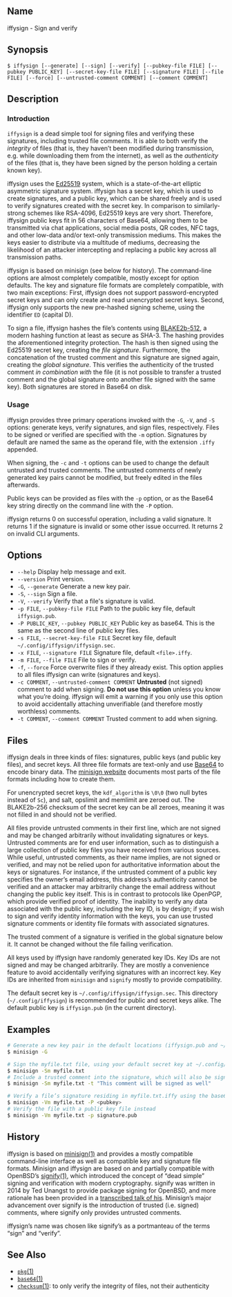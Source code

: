 ## Name

iffysign - Sign and verify

## Synopsis

```**sh
$ iffysign [--generate] [--sign] [--verify] [--pubkey-file FILE] [--pubkey PUBLIC_KEY] [--secret-key-file FILE] [--signature FILE] [--file FILE] [--force] [--untrusted-comment COMMENT] [--comment COMMENT]
```

## Description

### Introduction

`iffysign` is a dead simple tool for signing files and verifying these signatures, including trusted file comments. It is able to both verify the _integrity_ of files (that is, they haven’t been modified during transmission, e.g. while downloading them from the internet), as well as the _authenticity_ of the files (that is, they have been signed by the person holding a certain known key).

iffysign uses the [Ed25519](https://ed25519.cr.yp.to/) system, which is a state-of-the-art elliptic asymmetric signature system. iffysign has a secret key, which is used to create signatures, and a public key, which can be shared freely and is used to verify signatures created with the secret key. In comparison to similarly-strong schemes like RSA-4096, Ed25519 keys are very short. Therefore, iffysign public keys fit in 56 characters of Base64, allowing them to be transmitted via chat applications, social media posts, QR codes, NFC tags, and other low-data and/or text-only transmission mediums. This makes the keys easier to distribute via a multitude of mediums, decreasing the likelihood of an attacker intercepting and replacing a public key across all transmission paths.

iffysign is based on minisign (see below for history). The command-line options are almost completely compatible, mostly except for option defaults. The key and signature file formats are completely compatible, with two main exceptions: First, iffysign does not support password-encrypted secret keys and can only create and read unencrypted secret keys. Second, iffysign only supports the new pre-hashed signing scheme, using the identifier `ED` (capital D).

To sign a file, iffysign hashes the file’s contents using [BLAKE2b-512](https://www.blake2.net/), a modern hashing function at least as secure as SHA-3. The hashing provides the aforementioned integrity protection. The hash is then signed using the Ed25519 secret key, creating the _file signature_. Furthermore, the concatenation of the trusted comment and this signature are signed again, creating the _global signature_. This verifies the authenticity of the trusted comment _in combination with_ the file (it is not possible to transfer a trusted comment and the global signature onto another file signed with the same key). Both signatures are stored in Base64 on disk.

### Usage

iffysign provides three primary operations invoked with the `-G`, `-V`, and `-S` options: generate keys, verify signatures, and sign files, respectively. Files to be signed or verified are specified with the `-m` option. Signatures by default are named the same as the operand file, with the extension `.iffy` appended.

When signing, the `-c` and `-t` options can be used to change the default untrusted and trusted comments. The untrusted comments of newly generated key pairs cannot be modified, but freely edited in the files afterwards.

Public keys can be provided as files with the `-p` option, or as the Base64 key string directly on the command line with the `-P` option.

iffysign returns 0 on successful operation, including a valid signature. It returns 1 if the signature is invalid or some other issue occurred. It returns 2 on invalid CLI arguments.

## Options

-   `--help` Display help message and exit.
-   `--version` Print version.
-   `-G`, `--generate` Generate a new key pair.
-   `-S`, `--sign` Sign a file.
-   `-V`, `--verify` Verify that a file's signature is valid.
-   `-p FILE`, `--pubkey-file FILE` Path to the public key file, default `iffysign.pub`.
-   `-P PUBLIC_KEY`, `--pubkey PUBLIC_KEY` Public key as base64. This is the same as the second line of public key files.
-   `-s FILE`, `--secret-key-file FILE` Secret key file, default `~/.config/iffysign/iffysign.sec`.
-   `-x FILE`, `--signature FILE` Signature file, default `<file>.iffy`.
-   `-m FILE`, `--file FILE` File to sign or verify.
-   `-f`, `--force` Force overwrite files if they already exist. This option applies to all files iffysign can write (signatures and keys).
-   `-c COMMENT`, `--untrusted-comment COMMENT` **Untrusted** (not signed) comment to add when signing. **Do not use this option** unless you know what you’re doing. iffysign will emit a warning if you only use this option to avoid accidentally attaching unverifiable (and therefore mostly worthless) comments.
-   `-t COMMENT`, `--comment COMMENT` Trusted comment to add when signing.

## Files

iffysign deals in three kinds of files: signatures, public keys (and public key files), and secret keys. All three file formats are text-only and use [Base64](help://man/1/base64) to encode binary data. The [minisign website](https://jedisct1.github.io/minisign/) documents most parts of the file formats including how to create them.

For unencrypted secret keys, the `kdf_algorithm` is `\0\0` (two null bytes instead of `Sc`), and salt, opslimit and memlimit are zeroed out. The BLAKE2b-256 checksum of the secret key can be all zeroes, meaning it was not filled in and should not be verified.

All files provide untrusted comments in their first line, which are not signed and may be changed arbitrarily without invalidating signatures or keys. Untrusted comments are for end user information, such as to distinguish a large collection of public key files you have received from various sources. While useful, untrusted comments, as their name implies, are not signed or verified, and may not be relied upon for authoritative information about the keys or signatures. For instance, if the untrusted comment of a public key specifies the owner’s email address, this address’s authenticity cannot be verified and an attacker may arbitrarily change the email address without changing the public key itself. This is in contrast to protocols like OpenPGP, which provide verified proof of identity. The inability to verify any data associated with the public key, including the key ID, is by design; if you wish to sign and verify identity information with the keys, you can use trusted signature comments or identity file formats with associated signatures.

The trusted comment of a signature is verified in the global signature below it. It cannot be changed without the file failing verification.

All keys used by iffysign have randomly generated key IDs. Key IDs are not signed and may be changed arbitrarily. They are mostly a convenience feature to avoid accidentally verifying signatures with an incorrect key. Key IDs are inherited from `minisign` and `signify` mostly to provide compatibility.

The default secret key is `~/.config/iffysign/iffysign.sec`. This directory (`~/.config/iffysign`) is recommended for public and secret keys alike. The default public key is `iffysign.pub` (in the current directory).

## Examples

```sh
# Generate a new key pair in the default locations (iffysign.pub and ~/.config/iffysign/iffysign.sec)
$ minisign -G

# Sign the myfile.txt file, using your default secret key at ~/.config/iffysign/iffysign.sec
$ minisign -Sm myfile.txt
# Include a trusted comment into the signature, which will also be signed
$ minisign -Sm myfile.txt -t "This comment will be signed as well"

# Verify a file’s signature residing in myfile.txt.iffy using the base64 public key string
$ minisign -Vm myfile.txt -P <pubkey>
# Verify the file with a public key file instead
$ minisign -Vm myfile.txt -p signature.pub
```

## History

iffysign is based on [minisign(1)](https://jedisct1.github.io/minisign/) and provides a mostly compatible command-line interface as well as compatible key and signature file formats. Minisign and iffysign are based on and partially compatible with OpenBSD’s [signify(1)](https://man.openbsd.org/signify), which introduced the concept of “dead simple” signing and verification with modern cryptography. signify was written in 2014 by Ted Unangst to provide package signing for OpenBSD, and more rationale has been provided in a [transcribed talk of his](https://www.openbsd.org/papers/bsdcan-signify.html). Minisign’s major advancement over signify is the introduction of trusted (i.e. signed) comments, where signify only provides untrusted comments.

iffysign’s name was chosen like signify’s as a portmanteau of the terms “sign” and “verify”.

## See Also

-   [`pkg`(1)](help://man/1/pkg)
-   [`base64`(1)](help://man/1/base64)
-   [`checksum`(1)](help://man/1/checksum): to only verify the integrity of files, not their authenticity
